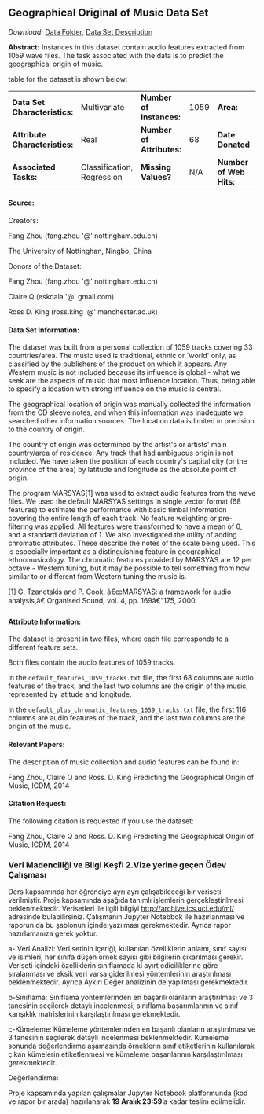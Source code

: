 ## Geographical Original of Music Data Set

_Download:_ [Data Folder](http://archive.ics.uci.edu/ml/machine-learning-databases/00315/), [Data Set Description](http://archive.ics.uci.edu/ml/datasets/geographical+original+of+music#)

**Abstract:** Instances in this dataset contain audio features extracted from 1059 wave files. The task associated with the data is to predict the geographical origin of music.

table for the dataset is shown below:

|                                |                            |                           |      |                         |            |
| :----------------------------- | :------------------------- | :------------------------ | :--- | :---------------------- | :--------- |
| **Data Set Characteristics:**  | Multivariate               | **Number of Instances:**  | 1059 | **Area:**               | N/A        |
| **Attribute Characteristics:** | Real                       | **Number of Attributes:** | 68   | **Date Donated**        | 2014-10-18 |
| **Associated Tasks:**          | Classification, Regression | **Missing Values?**       | N/A  | **Number of Web Hits:** | 110415     |

#### Source:

Creators:

Fang Zhou (fang.zhou '@' nottingham.edu.cn)

The University of Nottinghan, Ningbo, China

Donors of the Dataset:

Fang Zhou (fang.zhou '@' nottingham.edu.cn)

Claire Q (eskoala '@' gmail.com)

Ross D. King (ross.king '@' manchester.ac.uk)

#### Data Set Information:

The dataset was built from a personal collection of 1059 tracks covering 33 countries/area. The music used is traditional, ethnic or `world' only, as classified by the publishers of the product on which it appears. Any Western music is not included because its influence is global - what we seek are the aspects of music that most influence location. Thus, being able to specify a location with strong influence on the music is central.

The geographical location of origin was manually collected the information from the CD sleeve notes, and when this information was inadequate we searched other information sources. The location data is limited in precision to the country of origin.

The country of origin was determined by the artist's or artists' main country/area of residence. Any track that had ambiguous origin is not included. We have taken the position of each country's capital city (or the province of the area) by latitude and longitude as the absolute point of origin.

The program MARSYAS[1] was used to extract audio features from the wave files. We used the default MARSYAS settings in single vector format (68 features) to estimate the performance with basic timbal information covering the entire length of each track. No feature weighting or pre-filtering was applied. All features were transformed to have a mean of 0, and a standard deviation of 1. We also investigated the utility of adding chromatic attributes. These describe the notes of the scale being used. This is especially important as a distinguishing feature in geographical ethnomusicology. The chromatic features provided by MARSYAS are 12 per octave - Western tuning, but it may be possible to tell something from how similar to or different from Western tuning the music is.

[1] G. Tzanetakis and P. Cook, â€œMARSYAS: a framework for audio analysis,â€ Organised Sound, vol. 4, pp. 169â€“175, 2000.

#### Attribute Information:

The dataset is present in two files, where each file corresponds to a different feature sets.

Both files contain the audio features of 1059 tracks.

In the `default_features_1059_tracks.txt` file, the first 68 columns are audio features of the track, and the last two columns are the origin of the music, represented by latitude and longitude.

In the `default_plus_chromatic_features_1059_tracks.txt` file, the first 116 columns are audio features of the track, and the last two columns are the origin of the music.

#### Relevant Papers:

The description of music collection and audio features can be found in:

Fang Zhou, Claire Q and Ross. D. King
Predicting the Geographical Origin of Music, ICDM, 2014

#### Citation Request:

The following citation is requested if you use the dataset:

Fang Zhou, Claire Q and Ross. D. King
Predicting the Geographical Origin of Music, ICDM, 2014

### Veri Madenciliği ve Bilgi Keşfi 2.Vize yerine geçen Ödev Çalışması

Ders kapsamında her öğrenciye ayrı ayrı çalışabileceği bir veriseti verilmiştir. Proje kapsamında aşağıda tanımlı işlemlerin gerçekleştirilmesi beklenmektedir. Verisetleri ile ilgili bilgiyi http://archive.ics.uci.edu/ml/ adresinde bulabilirsiniz. Çalışmanın Jupyter Notebbok ile hazırlanması ve raporun da bu şablonun içinde yazılması gerekmektedir. Ayrıca rapor hazırlamanıza gerek yoktur.

a- Veri Analizi: Veri setinin içeriği, kullanılan özelliklerin anlamı, sınıf sayısı ve isimleri, her sınıfa düşen örnek sayısı gibi bilgilerin çıkarılması gerekir. Veriseti içindeki özelliklerin sınıflamada ki ayırt ediciliklerine göre sıralanması ve eksik veri varsa giderilmesi yöntemlerinin araştırılması beklenmektedir. Ayrıca Aykırı Değer analizinin de yapılması gerekmektedir.

b-Sınıflama: Sınıflama yöntemlerinden en başarılı olanların araştırılması ve 3 tanesinin seçilerek detaylı incelenmesi, sınıflama başarımlarının ve sınıf karışıklık matrislerinin karşılaştırılması gerekmektedir.

c-Kümeleme: Kümeleme yöntemlerinden en başarılı olanların araştırılması ve 3 tanesinin seçilerek detaylı incelenmesi beklenmektedir. Kümeleme sonunda değerlendirme aşamasında örneklerin sınıf etiketlerinin kullanılarak çıkan kümelerin etiketlenmesi ve kümeleme başarılarının karşılaştırılması gerekmektedir.

Değerlendirme:

Proje kapsamında yapılan çalışmalar Jupyter Notebook platformunda (kod ve rapor bir arada) hazırlanarak **19 Aralık 23:59**’a kadar teslim edilmelidir.
